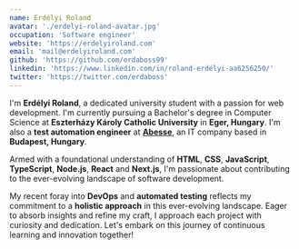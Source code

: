 ```yaml
---
name: Erdélyi Roland
avatar: './erdelyi-roland-avatar.jpg'
occupation: 'Software engineer'
website: 'https://erdelyiroland.com'
email: 'mail@erdelyiroland.com'
github: 'https://github.com/erdaboss99'
linkedin: 'https://www.linkedin.com/in/roland-erdélyi-aa6256250/'
twitter: 'https://twitter.com/erdaboss'
---
```


I'm **Erdélyi Roland**, a dedicated university student with a passion for web development. I'm currently pursuing a Bachelor's degree in Computer Science at **Eszterházy Károly Catholic University** in **Eger, Hungary**. I'm also a **test automation engineer** at [**Abesse**](https://abesse.hu/), an IT company based in **Budapest, Hungary**.

Armed with a foundational understanding of **HTML**, **CSS**, **JavaScript**, **TypeScript**, **Node.js**, **React** and **Next.js**, I'm passionate about contributing to the ever-evolving landscape of software development.

My recent foray into **DevOps** and **automated testing** reflects my commitment to a **holistic approach** in this ever-evolving landscape. Eager to absorb insights and refine my craft, I approach each project with curiosity and dedication. Let's embark on this journey of continuous learning and innovation together!
